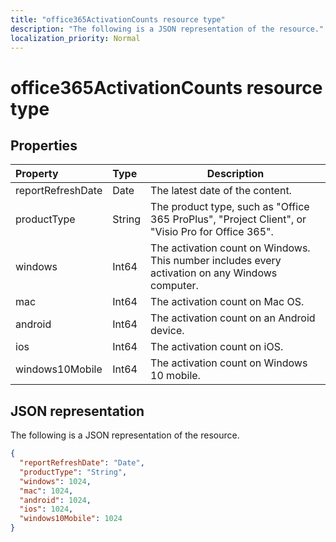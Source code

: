 ```yaml
---
title: "office365ActivationCounts resource type"
description: "The following is a JSON representation of the resource."
localization_priority: Normal
---
```


# office365ActivationCounts resource type

## Properties

| Property          | Type   | Description                              |
| :---------------- | :----- | ---------------------------------------- |
| reportRefreshDate | Date   | The latest date of the content.          |
| productType       | String | The product type, such as "Office 365 ProPlus", "Project Client", or "Visio Pro for Office 365". |
| windows           | Int64  | The activation count on Windows. This number includes every activation on any Windows computer. |
| mac               | Int64  | The activation count on Mac OS.          |
| android           | Int64  | The activation count on an Android device.  |
| ios               | Int64  | The activation count on iOS.             |
| windows10Mobile   | Int64  | The activation count on Windows 10 mobile. |

## JSON representation

The following is a JSON representation of the resource.

<!-- {
  "blockType": "resource",
  "@odata.type": "microsoft.graph.office365ActivationCounts"
} -->

```json
{
  "reportRefreshDate": "Date", 
  "productType": "String", 
  "windows": 1024, 
  "mac": 1024, 
  "android": 1024, 
  "ios": 1024, 
  "windows10Mobile": 1024
}
```
